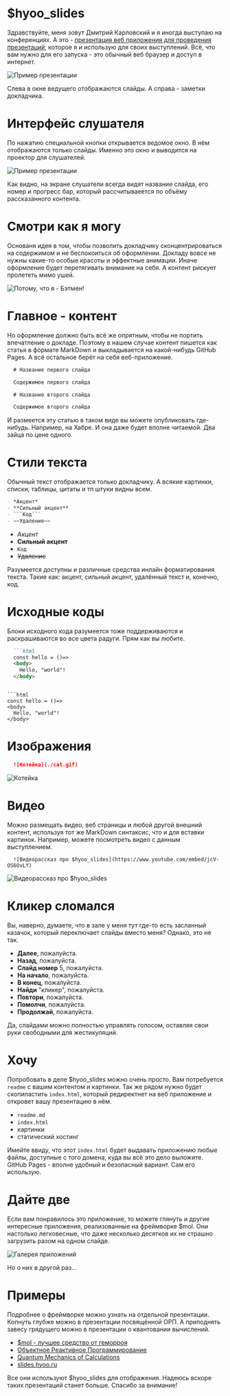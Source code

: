 # $hyoo_slides

Здравствуйте, меня зовут Дмитрий Карловский и я иногда выступаю на конференциях. А это - [презентация веб приложения для проведения презентаций](https://slides.hyoo.ru/), которое я и использую для своих выступлений. Всё, что вам нужно для его запуска - это обычный веб браузер и доступ в интернет.

![Пример презентации](https://slides.hyoo.ru/#slides=https%3A%2F%2Fnin-jin.github.io%2Fslides%2Forp%2F/slide=2)

Слева в окне ведущего отображаются слайды. А справа - заметки докладчика.

# Интерфейс слушателя

По нажатию специальной кнопки открывается ведомое окно. В нём отображаются только слайды. Именно это окно и выводится на проектор для слушателей.

![Пример презентации](https://slides.hyoo.ru/#slides=https%3A%2F%2Fnin-jin.github.io%2Fslides%2Forp%2F/slide=2/role=listener)

Как видно, на экране слушатели всегда видят название слайда, его номер и прогресс бар, который рассчитываеется по объёму рассказанного контента.

# Смотри как я могу

Основаня идея в том, чтобы позволить докладчику сконцентрироваться на содержимом и не беспокоиться об оформлении. Докладу вовсе не нужны какие-то особые красоты и эффектные анимации. Иначе оформление будет перетягивать внимание на себя. А контент рискует пролететь мимо ушей.

![Потому, что я - Бэтмен!](./batmen.png)

# Главное - контент

Но оформление должно быть всё же опрятным, чтобы не портить впечатление о докладе. Поэтому в нашем случае контент пишется как статья в формате MarkDown и выкладывается на какой-нибудь GitHub Pages. А всё остальное берёт на себя веб-приложение.

```markdown
  # Название первого слайда

  Содержимое первого слайда

  # Название второго слайда

  Содержимое второго слайда
```

И размеется эту статью в таком виде вы можете опубликовать где-нибудь. Например, на Хабре. И она даже будет вполне читаемой. Два зайца по цене одного.

# Стили текста

Обычный текст отображается только докладчику. А всякие картинки, списки, таблицы, цитаты и тп штуки видны всем. 

```markdown
- *Акцент*
- **Сильный акцент**
- ```Код```
- ~~Удаление~~
```

- *Акцент*
- **Сильный акцент**
- `Код`
- ~~Удаление~~

Разумеется доступны и различные средства инлайн форматирования текста. Такие как: акцент, сильный акцент, удалённый текст и, конечно, код.

# Исходные коды

Блоки исходного кода разумеется тоже поддерживаются и раскрашиваются во все цвета радуги. Прям как вы любите.

```markdown
  ```html
  const hello = ()=>
  <body>
    Hello, "world"!
  </body>
  ```
```

```html
const hello = ()=>
<body>
  Hello, "world"!
</body>
```

# Изображения

```markdown
  ![Котейка](./cat.gif)
```

![Котейка](./cat.gif)

# Видео

Можно размещать видео, веб страницы и любой другой внешний контент, используя тот же MarkDown синтаксис, что и для вставки картинок. Например, можете посмотреть видео с данным выступлением.

```
  ![Видеорассказ про $hyoo_slides](https://www.youtube.com/embed/jcV-OS6OvLY)
```

![Видеорассказ про $hyoo_slides](https://www.youtube.com/embed/jcV-OS6OvLY)

# Кликер сломался

Вы, наверно, думаете, что в зале у меня тут где-то есть засланный казачок, который переключает слайды вместо меня? Однако, это не так.

- **Далее**, пожалуйста.
- **Назад**, пожалуйста.
- **Слайд номер** 5, пожалуйста.
- **На начало**, пожалуйста.
- **В конец**, пожалуйста.
- **Найди** "кликер", пожалуйста.
- **Повтори**, пожалуйста.
- **Помолчи**, пожалуйста.
- **Продолжай**, пожалуйста.

Да, слайдами можно полностью управлять голосом, оставляя свои руки свободными для жестикуляций. 

# Хочу

Попробовать в деле $hyoo_slides можно очень просто. Вам потребуется `readme` с вашим контентом и картинки. Так же рядом нужно будет скопипастить `index.html`, который редиректнет на веб приложение и откровет вашу презентацию в нём. 

- `readme.md`
- `index.html`
- картинки
- статический хостинг

Имейте ввиду, что этот `index.html` будет выдавать приложению любые файлы, доcтупные с того домена, куда вы всё это дело выложите. GitHub Pages - вполне удобный и безопасный вариант. Сам его использую.

# Дайте две

Если вам понравилось это приложение, то можете глянуть и другие интересные приложения, реализованные на фреймворке $mol. Они настолько легковесные, что даже несколько десятков их не страшно загрузить разом на одном слайде.

![Галерея приложений](https://showcase.hyoo.ru/)

Но о них в другой раз... 

# Примеры

Подробнее о фреймворке можно узнать на отдельной презентации. Копнуть глубже можно в презентации посвящённой ОРП. А приподнять завесу грядущего можно в презентации о квантовании вычислений.

- [$mol - лучшее средство от геморроя](https://github.com/nin-jin/slides/edit/master/mol/)
- [Объектное Реактивное Программирование](https://github.com/nin-jin/slides/edit/master/orp/)
- [Quantum Mechanics of Calculations](https://github.com/nin-jin/slides/edit/master/fibers/)
- [slides.hyoo.ru](https://slides.hyoo.ru/)

Все они используют $hyoo_slides для отображения. Надеюсь вскоре таких презентаций станет больше. Спасибо за внимание!
